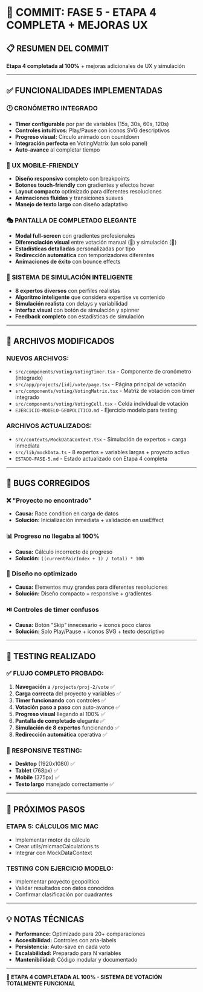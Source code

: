 # 🎯 COMMIT: FASE 5 - ETAPA 4 COMPLETA + MEJORAS UX

## 📋 RESUMEN DEL COMMIT
**Etapa 4 completada al 100%** + mejoras adicionales de UX y simulación

---

## ✅ FUNCIONALIDADES IMPLEMENTADAS

### **🕐 CRONÓMETRO INTEGRADO**
- **Timer configurable** por par de variables (15s, 30s, 60s, 120s)
- **Controles intuitivos:** Play/Pause con iconos SVG descriptivos
- **Progreso visual:** Círculo animado con countdown
- **Integración perfecta** en VotingMatrix (un solo panel)
- **Auto-avance** al completar tiempo

### **📱 UX MOBILE-FRIENDLY**
- **Diseño responsivo** completo con breakpoints
- **Botones touch-friendly** con gradientes y efectos hover
- **Layout compacto** optimizado para diferentes resoluciones
- **Animaciones fluidas** y transiciones suaves
- **Manejo de texto largo** con diseño adaptativo

### **🎭 PANTALLA DE COMPLETADO ELEGANTE**
- **Modal full-screen** con gradientes profesionales
- **Diferenciación visual** entre votación manual (🎉) y simulación (🤖)
- **Estadísticas detalladas** personalizadas por tipo
- **Redirección automática** con temporizadores diferentes
- **Animaciones de éxito** con bounce effects

### **🤖 SISTEMA DE SIMULACIÓN INTELIGENTE**
- **8 expertos diversos** con perfiles realistas
- **Algoritmo inteligente** que considera expertise vs contenido
- **Simulación realista** con delays y variabilidad
- **Interfaz visual** con botón de simulación y spinner
- **Feedback completo** con estadísticas de simulación

---

## 📁 ARCHIVOS MODIFICADOS

### **NUEVOS ARCHIVOS:**
- `src/components/voting/VotingTimer.tsx` - Componente de cronómetro (integrado)
- `src/app/projects/[id]/vote/page.tsx` - Página principal de votación
- `src/components/voting/VotingMatrix.tsx` - Matriz de votación con timer integrado
- `src/components/voting/VotingCell.tsx` - Celda individual de votación
- `EJERCICIO-MODELO-GEOPOLITICO.md` - Ejercicio modelo para testing

### **ARCHIVOS ACTUALIZADOS:**
- `src/contexts/MockDataContext.tsx` - Simulación de expertos + carga inmediata
- `src/lib/mockData.ts` - 8 expertos + variables largas + proyecto activo
- `ESTADO-FASE-5.md` - Estado actualizado con Etapa 4 completa

---

## 🐛 BUGS CORREGIDOS

### **❌ "Proyecto no encontrado"**
- **Causa:** Race condition en carga de datos
- **Solución:** Inicialización inmediata + validación en useEffect

### **📊 Progreso no llegaba al 100%**
- **Causa:** Cálculo incorrecto de progreso
- **Solución:** `((currentPairIndex + 1) / total) * 100`

### **🎨 Diseño no optimizado**
- **Causa:** Elementos muy grandes para diferentes resoluciones
- **Solución:** Diseño compacto + responsive + gradientes

### **⏯️ Controles de timer confusos**
- **Causa:** Botón "Skip" innecesario + iconos poco claros
- **Solución:** Solo Play/Pause + iconos SVG + texto descriptivo

---

## 🎯 TESTING REALIZADO

### **✅ FLUJO COMPLETO PROBADO:**
1. **Navegación** a `/projects/proj-2/vote` ✅
2. **Carga correcta** del proyecto y variables ✅
3. **Timer funcionando** con controles ✅
4. **Votación paso a paso** con auto-avance ✅
5. **Progreso visual** llegando al 100% ✅
6. **Pantalla de completado** elegante ✅
7. **Simulación de 8 expertos** funcionando ✅
8. **Redirección automática** operativa ✅

### **📱 RESPONSIVE TESTING:**
- **Desktop** (1920x1080) ✅
- **Tablet** (768px) ✅
- **Mobile** (375px) ✅
- **Texto largo** manejado correctamente ✅

---

## 🚀 PRÓXIMOS PASOS

### **ETAPA 5: CÁLCULOS MIC MAC**
- Implementar motor de cálculo
- Crear utils/micmacCalculations.ts
- Integrar con MockDataContext

### **TESTING CON EJERCICIO MODELO:**
- Implementar proyecto geopolítico
- Validar resultados con datos conocidos
- Confirmar clasificación por cuadrantes

---

## 💡 NOTAS TÉCNICAS

- **Performance:** Optimizado para 20+ comparaciones
- **Accesibilidad:** Controles con aria-labels
- **Persistencia:** Auto-save en cada voto
- **Escalabilidad:** Preparado para N variables
- **Mantenibilidad:** Código modular y documentado

---

**🎉 ETAPA 4 COMPLETADA AL 100% - SISTEMA DE VOTACIÓN TOTALMENTE FUNCIONAL**
